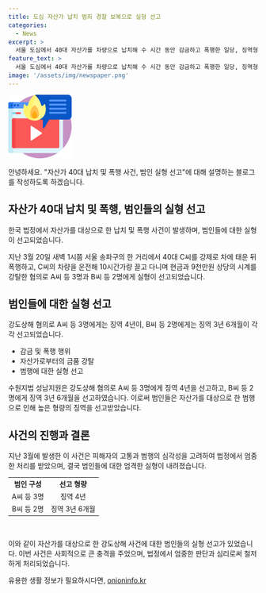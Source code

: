 ```yaml
---
title: 도심 자산가 납치 범죄 경찰 보복으로 실형 선고
categories:
  - News
excerpt: >
  서울 도심에서 40대 자산가를 차량으로 납치해 수 시간 동안 감금하고 폭행한 일당, 징역형 선고 - 수원지법 성남지원은 A씨 등 3명에게 강도상해 혐의로 징역 4년을 선고하고, B씨 등 2명에게는 징역 3년 6개월을 선고했습니다. 이들은 지난 3월 20일 새벽에 서울 송파구에서 40대를 차에 태워 폭행하고 현금과 시계를 강탈한 혐의로 기소되었습니다.
feature_text: >
  서울 도심에서 40대 자산가를 차량으로 납치해 수 시간 동안 감금하고 폭행한 일당, 징역형 선고 - 수원지법 성남지원은 A씨 등 3명에게 강도상해 혐의로 징역 4년을 선고하고, B씨 등 2명에게는 징역 3년 6개월을 선고했습니다. 이들은 지난 3월 20일 새벽에 서울 송파구에서 40대를 차에 태워 폭행하고 현금과 시계를 강탈한 혐의로 기소되었습니다.
image: '/assets/img/newspaper.png'
---
```


<p><img src="/assets/img/news.png" alt="rentncar 속보" /></p>

<p>안녕하세요. "자산가 40대 납치 및 폭행 사건, 범인 실형 선고"에 대해 설명하는 블로그를 작성하도록 하겠습니다.</p>

<h2 data-ke-size="size26">자산가 40대 납치 및 폭행, 범인들의 실형 선고</h2>

<p>한국 법정에서 자산가를 대상으로 한 납치 및 폭행 사건이 발생하며, 범인들에 대한 실형이 선고되었습니다.</p>

<p data-ke-size="size16">지난 3월 20일 새벽 1시쯤 서울 송파구의 한 거리에서 40대 C씨를 강제로 차에 태운 뒤 폭행하고, C씨의 차량을 운전해 10시간가량 끌고 다니며 현금과 9천만원 상당의 시계를 강탈한 혐의로 A씨 등 3명과 B씨 등 2명에게 실형이 선고되었습니다.</p>

<h2 data-ke-size="size26">범인들에 대한 실형 선고</h2>

<p>강도상해 혐의로 A씨 등 3명에게는 징역 4년이, B씨 등 2명에게는 징역 3년 6개월이 각각 선고되었습니다.</p>

<ul>
  <li>감금 및 폭행 행위</li>
  <li>자산가로부터의 금품 강탈</li>
  <li>범행에 대한 실형 선고</li>
</ul>

<p data-ke-size="size16">수원지법 성남지원은 강도상해 혐의로 A씨 등 3명에게 징역 4년을 선고하고, B씨 등 2명에게 징역 3년 6개월을 선고하였습니다. 이로써 범인들은 자산가를 대상으로 한 범행으로 인해 높은 형량의 징역을 선고받았습니다.</p>

<h2 data-ke-size="size26">사건의 진행과 결론</h2>

<p>지난 3월에 발생한 이 사건은 피해자의 고통과 범행의 심각성을 고려하여 법정에서 엄중한 처리를 받았으며, 결국 범인들에 대한 엄격한 실형이 내려졌습니다.</p>

<table>
  <tr>
    <td style="text-align: center; height: 17px;"><b>범인 구성</b></td>
    <td style="text-align: center; height: 17px;"><b>선고 형량</b></td>
  </tr>
  <tr>
    <td style="text-align: center; height: 17px;">A씨 등 3명</td>
    <td style="text-align: center; height: 17px;">징역 4년</td>
  </tr>
  <tr>
    <td style="text-align: center; height: 17px;">B씨 등 2명</td>
    <td style="text-align: center; height: 17px;">징역 3년 6개월</td>
  </tr>
</table>

<p data-ke-size="size16">&nbsp;</p>

<p>이와 같이 자산가를 대상으로 한 강도상해 사건에 대한 범인들의 실형 선고가 있었습니다. 이번 사건은 사회적으로 큰 충격을 주었으며, 법정에서 엄중한 판단과 심리로써 철저하게 처리되었습니다.</p>
유용한 생활 정보가 필요하시다면, <a href="https://onioninfo.kr" rel="dofollow">onioninfo.kr</a>


